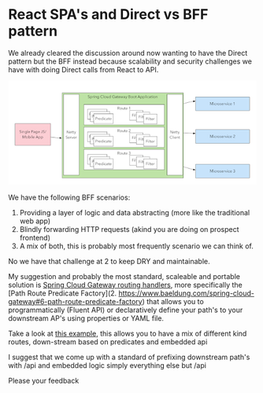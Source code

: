 # React SPA's and Direct vs BFF pattern

We already cleared the discussion around now wanting to have the Direct pattern but the BFF instead because scalability and security challenges we
have with doing Direct calls from React to API.

![SPA](ApiGateway.png)

We have the following BFF scenarios:

1. Providing a layer of logic and data abstracting (more like the traditional web app) 
2. Blindly forwarding HTTP requests (akind you are doing on prospect frontend)
3. A mix of both, this is probably most frequently scenario we can think of.

No we have that challenge at 2 to keep DRY and maintainable. 

My suggestion and probably the most standard, scaleable and portable solution is [Spring Cloud Gateway routing handlers](https://www.baeldung.com/spring-cloud-gateway-routing-predicate-factories#anatomy_of_a_predicate), more specifically 
the [Path Route Predicate Factory](2. https://www.baeldung.com/spring-cloud-gateway#6-path-route-predicate-factory) that allows you to programmatically (Fluent API) or declaratively define your path's to your downstream AP's using properties or YAML file.


Take a look at [this example](https://github.com/spring-cloud-samples/spring-cloud-gateway-sample/blob/master/src/main/java/com/example/demogateway/DemogatewayApplication.java), this allows you to have a mix of different kind routes, down-stream based on predicates and embedded api


 
I suggest that we come up with a standard of prefixing downstream path's with /api and embedded logic simply everything else but /api

Please your feedback



